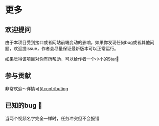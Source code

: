 # 更多

## 欢迎提问

由于本项目受到接口或者网站前端变动的影响，如果你发现任何bug或者其他问题，欢迎提issue，作者会尽量保证最新版本可以正常运行。

如果觉得该项目对你有所帮助，可以给作者一个小小的[Star](https://github.com/HFrost0/bilix)🌟

## 参与贡献

非常欢迎～详情可见[contributing](https://github.com/HFrost0/bilix/blob/master/CONTRIBUTING.md)

## 已知的bug 🤡

当两个视频名字完全一样时，任务冲突但不会报错

